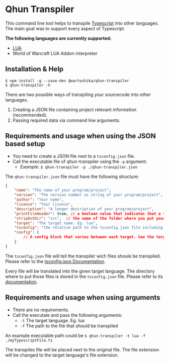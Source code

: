 # Qhun Transpiler

This command line tool helps to transpile [Typescript](https://github.com/Microsoft/TypeScript) into other languages. The main goal was to support every aspect of Typescript. 

**The following languages are currently supported:**
- [LUA](https://www.lua.org/)
- World of Warcraft LUA Addon interpreter

## **Installation & Help**

```console
$ npm install -g --save-dev @wartoshika/qhun-transpiler
$ qhun-transpiler -h
```

There are two possible ways of transpiling your sourcecode into other languages.
1. Creating a JSON file containing project relevant information (recommended).
2. Passing required data via command line arguments.

## **Requirements and usage when using the JSON based setup**

- You need to create a JSON file next to a `tsconfig.json` file.
- Call the executable file of qhun-transpiler using the `-p` argument.
    - *Example*: `$ qhun-transpiler -p ./qhun-transpiler.json`

The `qhun-transpiler.json` file must have the following structure:

```json
{
    "name": "The name of your program/project",
    "version": "The version number as string of your program/project",
    "author": "Your name",
    "licence": "Your licence",
    "description": "A longer description of your program/project",
    "printFileHeader": true, // a boolean value that indicates that a text will be added to each file.
    "stripOutDir": "src",  // the name of the folder where you put your sourcecode in. Eg. src. Leave this empty if your code is not stored in one source folder
    "target": "The target name. Eg. lua",
    "tsconfig": "the relative path to the tsconfig.json file including its name",
    "config": {
        // A config block that varies between each target. See the target documentation for details
    }
}
```

The `tsconfig.json` file will tell the transpiler wich files shoule be transpiled. Please refer to the [tsconfig.json Documentation](https://www.typescriptlang.org/docs/handbook/tsconfig-json.html).

Every file will be translated into the given target language. The directory where to put those files is stored in the `tsconfig.json` file. Please refer to its [documentation](https://www.typescriptlang.org/docs/handbook/tsconfig-json.html).

## **Requirements and usage when using arguments**

- There are no requirements.
- Call the executale and pass the following arguments:
    - `-t` The target language. Eg. lua
    - `-f` The path to the file that should be transpiled

An example executable path could be `$ qhun-transpiler -t lua -f ./myTypescriptFile.ts`

The transpiles file will be placed next to the original file. The file extension will be changed to the target language's file extension.
